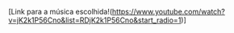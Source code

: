 [Link para a música escolhida!(https://www.youtube.com/watch?v=jK2k1P56Cno&list=RDjK2k1P56Cno&start_radio=1)]
